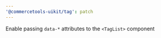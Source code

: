 ```yaml
---
'@commercetools-uikit/tag': patch
---
```


Enable passing `data-*` attributes to the `<TagList>` component
